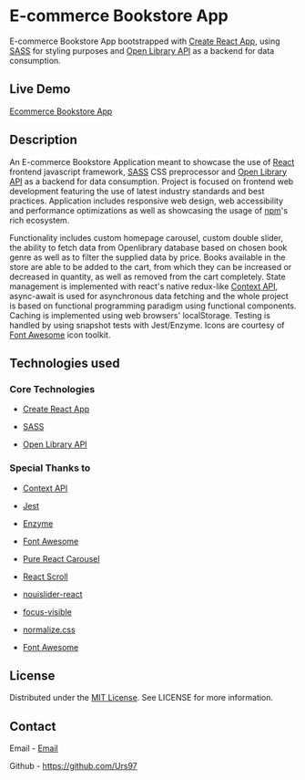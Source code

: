 # E-commerce Bookstore App

E-commerce Bookstore App bootstrapped with <a href="https://github.com/facebook/create-react-app" target="_blank" rel="noopener noreferrer">Create React App</a>, using <a href="https://sass-lang.com/" target="_blank" rel="noopener noreferrer">SASS</a> for styling purposes and <a href="https://openlibrary.org/developers/api" target="_blank" rel="noopener noreferrer">Open Library API</a> as a backend for data consumption.

## Live Demo

<a href="https://ecommerce-app-urs.netlify.app/" target="_blank" rel="noopener noreferrer">Ecommerce Bookstore App</a>

## Description 

An E-commerce Bookstore Application meant to showcase the use of <a href="https://reactjs.org/" target="_blank" rel="noopener noreferrer">React</a> frontend javascript framework, <a href="https://sass-lang.com/" target="_blank" rel="noopener noreferrer">SASS</a> CSS preprocessor and <a href="https://openlibrary.org/developers/api" target="_blank" rel="noopener noreferrer">Open Library API</a> as a backend for data consumption. Project is focused on frontend web development featuring the use of latest industry standards and best practices. Application includes responsive web design, web accessibility and performance optimizations as well as showcasing the usage of <a href="https://www.npmjs.com/" target="_blank" rel="noopener noreferrer">npm</a>'s rich ecosystem.

Functionality includes custom homepage carousel, custom double slider, the ability to fetch data from Openlibrary database based on chosen book genre as well as to filter the supplied data by price. Books available in the store are able to be added to the cart, from which they can be increased or decreased in quantity, as well as removed from the cart completely. State management is implemented with react's native redux-like <a href="https://reactjs.org/docs/context.html" target="_blank" rel="noopener noreferrer">Context API</a>, async-await is used for asynchronous data fetching and the whole project is based on functional programming paradigm using functional components. Caching is implemented using web browsers' localStorage. Testing is handled by using snapshot tests with Jest/Enzyme. Icons are courtesy of <a href="https://github.com/FortAwesome/Font-Awesome" target="_blank" rel="noopener noreferrer">Font Awesome</a> icon toolkit.

## Technologies used 

### Core Technologies

- <a href="https://github.com/facebook/create-react-app" target="_blank" rel="noopener noreferrer">Create React App</a>

-  <a href="https://sass-lang.com/" target="_blank" rel="noopener noreferrer">SASS</a>

-  <a href="https://openlibrary.org/developers/api" target="_blank" rel="noopener noreferrer">Open Library API</a>

### Special Thanks to

-  <a href="https://reactjs.org/docs/context.html" target="_blank" rel="noopener noreferrer">Context API</a>

-  <a href="https://github.com/facebook/jest" target="_blank" rel="noopener noreferrer">Jest</a>

-  <a href="https://github.com/enzymejs/enzyme" target="_blank" rel="noopener noreferrer">Enzyme</a>

-  <a href="https://github.com/FortAwesome/Font-Awesome" target="_blank" rel="noopener noreferrer">Font Awesome</a>

-  <a href="https://github.com/express-labs/pure-react-carousel" target="_blank" rel="noopener noreferrer">Pure React Carousel</a>

-  <a href="https://github.com/fisshy/react-scroll" target="_blank" rel="noopener noreferrer">React Scroll</a>

-  <a href="https://github.com/mmarkelov/react-nouislider" target="_blank" rel="noopener noreferrer">nouislider-react</a>

-  <a href="https://github.com/WICG/focus-visible" target="_blank" rel="noopener noreferrer">focus-visible</a>

-  <a href="https://github.com/necolas/normalize.css/" target="_blank" rel="noopener noreferrer">normalize.css</a>

-  <a href="https://github.com/FortAwesome/Font-Awesome" target="_blank" rel="noopener noreferrer">Font Awesome</a>

## License

Distributed under the <a href="https://github.com/Urs97/ecommerce-bookstore-app/blob/master/LICENSE.txt" target="_blank" rel="noopener noreferrer">MIT License</a>. See LICENSE for more information.

## Contact 

Email - <a href="https://necolas.github.io/normalize.css/" target="_blank" rel="noopener noreferrer">Email</a>

Github - <a href="https://github.com/Urs97/" target="_blank" rel="noopener noreferrer">https://github.com/Urs97</a>
